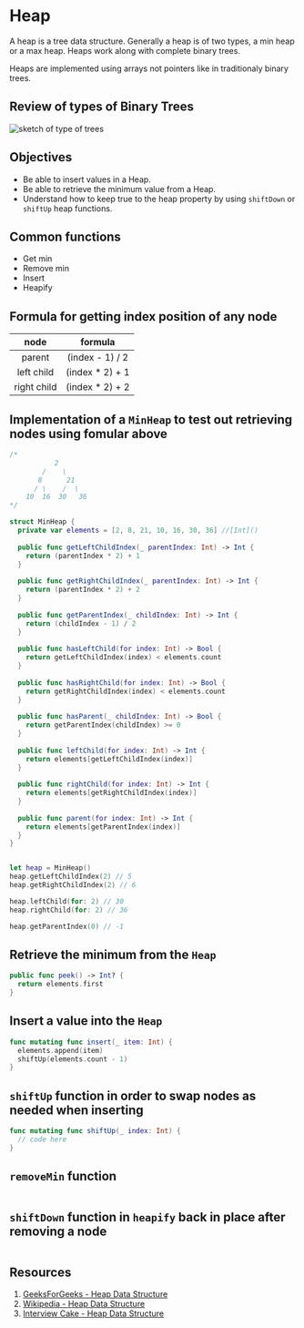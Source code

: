 # Heap

A heap is a tree data structure. Generally a heap is of two types, a min heap or a max heap. Heaps work along with complete binary trees.

Heaps are implemented using arrays not pointers like in traditionaly binary trees.

## Review of types of Binary Trees 

![sketch of type of trees](https://user-images.githubusercontent.com/1819208/102018865-f48b4780-3d3d-11eb-99a5-a648873e4374.jpg)

## Objectives 

* Be able to insert values in a Heap. 
* Be able to retrieve the minimum value from a Heap. 
* Understand how to keep true to the heap property by using `shiftDown` or `shiftUp` heap functions. 

## Common functions 

* Get min 
* Remove min 
* Insert 
* Heapify 

## Formula for getting index position of any node 

| node | formula |
|:----:|:----:|
| parent | (index - 1) / 2 |
| left child |  (index * 2) + 1 |
| right child | (index * 2) + 2 |

## Implementation of a `MinHeap` to test out retrieving nodes using fomular above 

```swift 
/*
           2
        /    \
       8      21
      / \    /  \
    10  16  30   36
*/
```

```swift 
struct MinHeap {
  private var elements = [2, 8, 21, 10, 16, 30, 36] //[Int]()
  
  public func getLeftChildIndex(_ parentIndex: Int) -> Int {
    return (parentIndex * 2) + 1
  }
  
  public func getRightChildIndex(_ parentIndex: Int) -> Int {
    return (parentIndex * 2) + 2
  }
  
  public func getParentIndex(_ childIndex: Int) -> Int {
    return (childIndex - 1) / 2
  }
  
  public func hasLeftChild(for index: Int) -> Bool {
    return getLeftChildIndex(index) < elements.count
  }
  
  public func hasRightChild(for index: Int) -> Bool {
    return getRightChildIndex(index) < elements.count
  }
  
  public func hasParent(_ childIndex: Int) -> Bool {
    return getParentIndex(childIndex) >= 0
  }
  
  public func leftChild(for index: Int) -> Int {
    return elements[getLeftChildIndex(index)]
  }
  
  public func rightChild(for index: Int) -> Int {
    return elements[getRightChildIndex(index)]
  }
  
  public func parent(for index: Int) -> Int {
    return elements[getParentIndex(index)]
  }
}


let heap = MinHeap()
heap.getLeftChildIndex(2) // 5
heap.getRightChildIndex(2) // 6

heap.leftChild(for: 2) // 30
heap.rightChild(for: 2) // 36

heap.getParentIndex(0) // -1
```

## Retrieve the minimum from the `Heap`

```swift 
public func peek() -> Int? {
  return elements.first
}
```

## Insert a value into the `Heap`

```swift 
func mutating func insert(_ item: Int) {
  elements.append(item)
  shiftUp(elements.count - 1)
}
``` 

## `shiftUp` function in order to swap nodes as needed when inserting

```swift 
func mutating func shiftUp(_ index: Int) {
  // code here
}
```

## `removeMin` function  

```swift 
``` 

## `shiftDown` function in `heapify` back in place after removing a node

```swift 
```

## Resources 

1. [GeeksForGeeks - Heap Data Structure](https://www.geeksforgeeks.org/heap-data-structure/)
1. [Wikipedia - Heap Data Structure](https://en.wikipedia.org/wiki/Heap_(data_structure))
1. [Interview Cake - Heap Data Structure](https://www.interviewcake.com/concept/java/heap)
